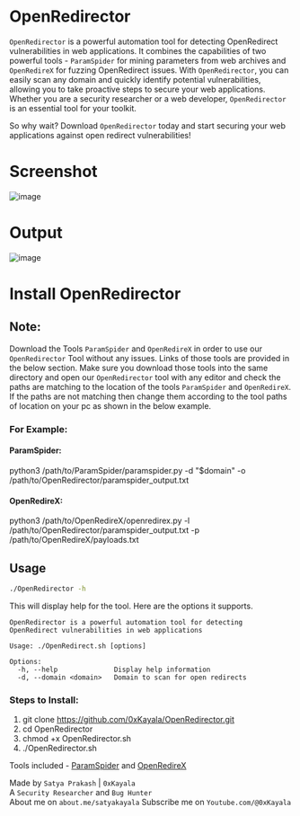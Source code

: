 # OpenRedirector
`OpenRedirector` is a powerful automation tool for detecting OpenRedirect vulnerabilities in web applications. It combines the capabilities of two powerful tools - `ParamSpider` for mining parameters from web archives and `OpenRedireX` for fuzzing OpenRedirect issues. With `OpenRedirector`, you can easily scan any domain and quickly identify potential vulnerabilities, allowing you to take proactive steps to secure your web applications. Whether you are a security researcher or a web developer, `OpenRedirector` is an essential tool for your toolkit.

So why wait? Download `OpenRedirector` today and start securing your web applications against open redirect vulnerabilities!

# Screenshot
![image](https://user-images.githubusercontent.com/16838353/231228421-61f82713-39f7-4593-8fef-a66d1dd7d758.png)

# Output
![image](https://user-images.githubusercontent.com/16838353/231231594-e9b2dd9e-bc9b-4bdc-824c-cd73e9aff118.png)

# Install OpenRedirector

## Note:
Download the Tools `ParamSpider` and `OpenRedireX` in order to use our `OpenRedirector` Tool without any issues. Links of those tools are provided in the below section. Make sure you download those tools into the same directory and open our `OpenRedirector` tool with any editor and check the paths are matching to the location of the tools `ParamSpider` and `OpenRedireX`. If the paths are not matching then change them according to the tool paths of location on your pc as shown in the below example.

### For Example:

#### ParamSpider:
python3 /path/to/ParamSpider/paramspider.py -d "$domain" -o /path/to/OpenRedirector/paramspider_output.txt
#### OpenRedireX:
python3 /path/to/OpenRedireX/openredirex.py -l /path/to/OpenRedirector/paramspider_output.txt -p /path/to/OpenRedireX/payloads.txt

## Usage

```sh
./OpenRedirector -h
```

This will display help for the tool. Here are the options it supports.


```console
OpenRedirector is a powerful automation tool for detecting OpenRedirect vulnerabilities in web applications

Usage: ./OpenRedirect.sh [options]

Options:
  -h, --help              Display help information
  -d, --domain <domain>   Domain to scan for open redirects
```  

### Steps to Install:
1. git clone https://github.com/0xKayala/OpenRedirector.git
2. cd OpenRedirector
3. chmod +x OpenRedirector.sh
4. ./OpenRedirector.sh

Tools included - [ParamSpider](https://github.com/devanshbatham/ParamSpider) and [OpenRedireX](https://github.com/devanshbatham/OpenRedireX)

Made by
`Satya Prakash` | `0xKayala` \
A `Security Researcher` and `Bug Hunter` \
About me on `about.me/satyakayala`
Subscribe me on `Youtube.com/@0xKayala`
